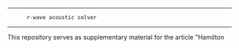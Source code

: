 -------------------------------------------------
          r-wave acoustic solver
-------------------------------------------------
This repository serves as supplementary material
for the article "Hamilton 